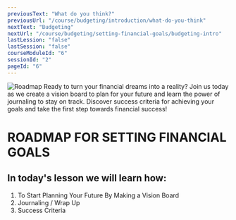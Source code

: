 ```yaml
---
previousText: "What do you think?"
previousUrl: "/course/budgeting/introduction/what-do-you-think"
nextText: "Budgeting"
nextUrl: "/course/budgeting/setting-financial-goals/budgeting-intro"
lastLession: "false"
lastSession: "false"
courseModuleId: "6"
sessionId: "2"
pageId: "6"
---
```



![Roadmap](/assets/img/roadmap.png)
<sparkle-character-intro class="shift-up-overlap" position="right" character="yuna">
Ready to turn your financial dreams into a reality? Join us today as we create a vision board to plan for your future and learn the power of journaling to stay on track. Discover success criteria for achieving your goals and take the first step towards financial success!</sparkle-character-intro>
# ROADMAP FOR SETTING FINANCIAL GOALS
## In today's lesson we will learn how:
1. To Start Planning Your Future By Making a Vision Board
2. Journaling / Wrap Up
3. Success Criteria
